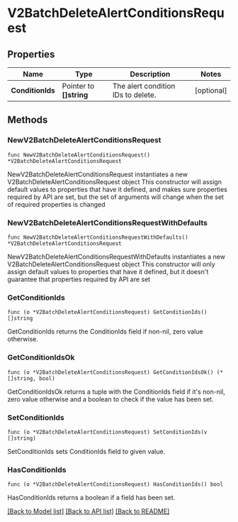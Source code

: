 # V2BatchDeleteAlertConditionsRequest

## Properties

Name | Type | Description | Notes
------------ | ------------- | ------------- | -------------
**ConditionIds** | Pointer to **[]string** | The alert condition IDs to delete. | [optional] 

## Methods

### NewV2BatchDeleteAlertConditionsRequest

`func NewV2BatchDeleteAlertConditionsRequest() *V2BatchDeleteAlertConditionsRequest`

NewV2BatchDeleteAlertConditionsRequest instantiates a new V2BatchDeleteAlertConditionsRequest object
This constructor will assign default values to properties that have it defined,
and makes sure properties required by API are set, but the set of arguments
will change when the set of required properties is changed

### NewV2BatchDeleteAlertConditionsRequestWithDefaults

`func NewV2BatchDeleteAlertConditionsRequestWithDefaults() *V2BatchDeleteAlertConditionsRequest`

NewV2BatchDeleteAlertConditionsRequestWithDefaults instantiates a new V2BatchDeleteAlertConditionsRequest object
This constructor will only assign default values to properties that have it defined,
but it doesn't guarantee that properties required by API are set

### GetConditionIds

`func (o *V2BatchDeleteAlertConditionsRequest) GetConditionIds() []string`

GetConditionIds returns the ConditionIds field if non-nil, zero value otherwise.

### GetConditionIdsOk

`func (o *V2BatchDeleteAlertConditionsRequest) GetConditionIdsOk() (*[]string, bool)`

GetConditionIdsOk returns a tuple with the ConditionIds field if it's non-nil, zero value otherwise
and a boolean to check if the value has been set.

### SetConditionIds

`func (o *V2BatchDeleteAlertConditionsRequest) SetConditionIds(v []string)`

SetConditionIds sets ConditionIds field to given value.

### HasConditionIds

`func (o *V2BatchDeleteAlertConditionsRequest) HasConditionIds() bool`

HasConditionIds returns a boolean if a field has been set.


[[Back to Model list]](../README.md#documentation-for-models) [[Back to API list]](../README.md#documentation-for-api-endpoints) [[Back to README]](../README.md)


